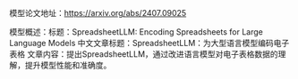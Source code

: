 模型论文地址：https://arxiv.org/abs/2407.09025

模型概述：标题：SpreadsheetLLM: Encoding Spreadsheets for Large Language Models
中文文章标题：SpreadsheetLLM：为大型语言模型编码电子表格
文章内容：提出SpreadsheetLLM，通过改进语言模型对电子表格数据的理解，提升模型性能和准确度。
